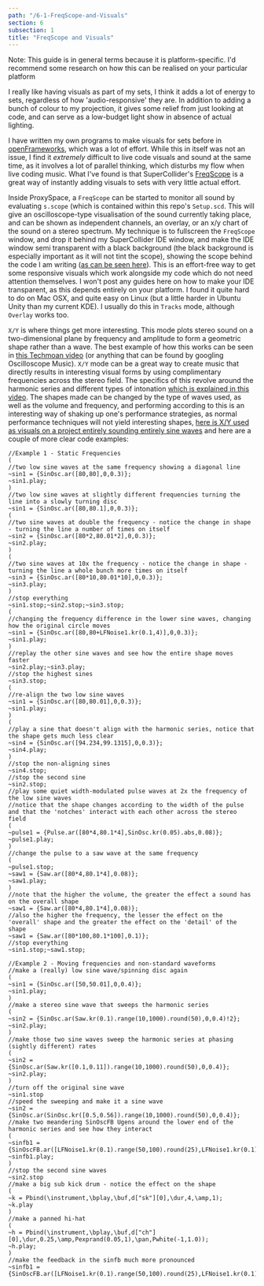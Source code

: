 ```yaml
---
path: "/6-1-FreqScope-and-Visuals"
section: 6
subsection: 1
title: "FreqScope and Visuals"
---
```


Note: This guide is in general terms because it is platform-specific. I'd recommend some research on how this can be realised on your particular platform

I really like having visuals as part of my sets, I think it adds a lot of energy to sets, regardless of how 'audio-responsive' they are. In addition to adding a bunch of colour to my projection, it gives some relief from just looking at code, and can serve as a low-budget light show in absence of actual lighting.

I have written my own programs to make visuals for sets before in [openFrameworks](http://openframeworks.cc/), which was a lot of effort. While this in itself was not an issue, I find it _extremely_ difficult to live code visuals and sound at the same time, as it involves a lot of parallel thinking, which disturbs my flow when live coding music. What I've found is that SuperCollider's [FreqScope](http://doc.sccode.org/Classes/FreqScope.html) is a great way of instantly adding visuals to sets with very little actual effort.

Inside ProxySpace, a `FreqScope` can be started to monitor all sound by evaluating `s.scope` (which is contained within this repo's `Setup.scd`. This will give an oscilloscope-type visualisation of the sound currently taking place, and can be shown as independent channels, an overlay, or an x/y chart of the sound on a stereo spectrum. My technique is to fullscreen the `FreqScope` window, and drop it behind my SuperCollider IDE window, and make the IDE window semi transparent with a black background (the black background is especially important as it will not tint the scope), showing the scope behind the code I am writing ([as can be seen here](https://www.youtube.com/watch?v=AdKeJXLoGOA)). This is an effort-free way to get some responsive visuals which work alongside my code which do not need attention themselves. I won't post any guides here on how to make your IDE transparent, as this depends entirely on your platform. I found it quite hard to do on Mac OSX, and quite easy on Linux (but a little harder in Ubuntu Unity than my current KDE). I usually do this in `Tracks` mode, although `Overlay` works too.

`X/Y` is where things get more interesting. This mode plots stereo sound on a two-dimensional plane by frequency and amplitude to form a geometric shape rather than a wave. The best example of how this works can be seen in [this Techmoan video](https://www.youtube.com/watch?v=ZaTuFB5QXHo) (or anything that can be found by googling Oscilloscope Music). `X/Y` mode can be a great way to create music that directly results in interesting visual forms by using complimentary frequencies across the stereo field. The specifics of this revolve around the harmonic series and different types of intonation [which is explained in this video](https://www.youtube.com/watch?v=6NlI4No3s0M). The shapes made can be changed by the type of waves used, as well as the volume and frequency, and performing according to this is an interesting way of shaking up one's performance strategies, as normal performance techniques will not yield interesting shapes, [here is X/Y used as visuals on a project entirely sounding entirely sine waves](https://www.youtube.com/watch?v=2L4pwUDjFCg) and here are a couple of more clear code examples:

```
//Example 1 - Static Frequencies
(
//two low sine waves at the same frequency showing a diagonal line
~sin1 = {SinOsc.ar([80,80],0,0.3)};
~sin1.play;
)
//two low sine waves at slightly different frequencies turning the line into a slowly turning disc
~sin1 = {SinOsc.ar([80,80.1],0,0.3)};
(
//two sine waves at double the frequency - notice the change in shape - turning the line a number of times on itself
~sin2 = {SinOsc.ar([80*2,80.01*2],0,0.3)};
~sin2.play;
)
(
//two sine waves at 10x the frequency - notice the change in shape - turning the line a whole bunch more times on itself
~sin3 = {SinOsc.ar([80*10,80.01*10],0,0.3)};
~sin3.play;
)
//stop everything
~sin1.stop;~sin2.stop;~sin3.stop;
(
//changing the frequency difference in the lower sine waves, changing how the original circle moves
~sin1 = {SinOsc.ar([80,80+LFNoise1.kr(0.1,4)],0,0.3)};
~sin1.play;
)
//replay the other sine waves and see how the entire shape moves faster
~sin2.play;~sin3.play;
//stop the highest sines
~sin3.stop;
(
//re-align the two low sine waves
~sin1 = {SinOsc.ar([80,80.01],0,0.3)};
~sin1.play;
)
(
//play a sine that doesn't align with the harmonic series, notice that the shape gets much less clear
~sin4 = {SinOsc.ar([94.234,99.1315],0,0.3)};
~sin4.play;
)
//stop the non-aligning sines
~sin4.stop;
//stop the second sine
~sin2.stop;
//play some quiet width-modulated pulse waves at 2x the frequency of the low sine waves
//notice that the shape changes according to the width of the pulse and that the 'notches' interact with each other across the stereo field
(
~pulse1 = {Pulse.ar([80*4,80.1*4],SinOsc.kr(0.05).abs,0.08)};
~pulse1.play;
)
//change the pulse to a saw wave at the same frequency
(
~pulse1.stop;
~saw1 = {Saw.ar([80*4,80.1*4],0.08)};
~saw1.play;
)
//note that the higher the volume, the greater the effect a sound has on the overall shape
~saw1 = {Saw.ar([80*4,80.1*4],0.08)};
//also the higher the frequency, the lesser the effect on the 'overall' shape and the greater the effect on the 'detail' of the shape
~saw1 = {Saw.ar([80*100,80.1*100],0.1)};
//stop everything
~sin1.stop;~saw1.stop;

//Example 2 - Moving frequencies and non-standard waveforms
//make a (really) low sine wave/spinning disc again
(
~sin1 = {SinOsc.ar([50,50.01],0,0.4)};
~sin1.play;
)
//make a stereo sine wave that sweeps the harmonic series
(
~sin2 = {SinOsc.ar(Saw.kr(0.1).range(10,1000).round(50),0,0.4)!2};
~sin2.play;
)
//make those two sine waves sweep the harmonic series at phasing (sightly different) rates
(
~sin2 = {SinOsc.ar(Saw.kr([0.1,0.11]).range(10,1000).round(50),0,0.4)};
~sin2.play;
)
//turn off the original sine wave
~sin1.stop
//speed the sweeping and make it a sine wave
~sin2 = {SinOsc.ar(SinOsc.kr([0.5,0.56]).range(10,1000).round(50),0,0.4)};
//make two meandering SinOscFB Ugens around the lower end of the harmonic series and see how they interact
(
~sinfb1 = {SinOscFB.ar([LFNoise1.kr(0.1).range(50,100).round(25),LFNoise1.kr(0.1).range(50,100).round(25)],SinOsc.kr(0.1).range(0.01,1),0.8)};
~sinfb1.play;
)
//stop the second sine waves
~sin2.stop
//make a big sub kick drum - notice the effect on the shape
(
~k = Pbind(\instrument,\bplay,\buf,d["sk"][0],\dur,4,\amp,1);
~k.play
)
//make a panned hi-hat
(
~h = Pbind(\instrument,\bplay,\buf,d["ch"][0],\dur,0.25,\amp,Pexprand(0.05,1),\pan,Pwhite(-1,1.0));
~h.play;
)
//make the feedback in the sinfb much more pronounced
~sinfb1 = {SinOscFB.ar([LFNoise1.kr(0.1).range(50,100).round(25),LFNoise1.kr(0.1).range(50,100).round(25)],SinOsc.kr(0.1).range(0.01,3),0.8)};
```
